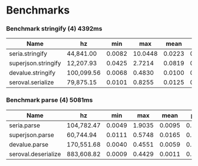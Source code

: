 # Benchmarks

### Benchmark stringify (4) 4392ms

| Name                | hz         | min    | max     | mean   | p75    | p99    | p995   | p999   | rme    | Samples |           |
| ------------------- | ---------- | ------ | ------- | ------ | ------ | ------ | ------ | ------ | ------ | ------- | --------- |
| seria.stringify     | 44,841.00  | 0.0082 | 10.0448 | 0.0223 | 0.0204 | 0.0824 | 0.1265 | 0.5935 | ±9.94% | 22421   |           |
| superjson.stringify | 12,207.93  | 0.0425 | 2.7214  | 0.0819 | 0.1022 | 0.2704 | 0.4032 | 0.9334 | ±2.31% | 6104    | _slowest_ |
| devalue.stringify   | 100,099.56 | 0.0068 | 0.4830  | 0.0100 | 0.0092 | 0.0284 | 0.0334 | 0.0530 | ±0.72% | 50050   | _fastest_ |
| seroval.serialize   | 79,875.15  | 0.0101 | 0.8255  | 0.0125 | 0.0120 | 0.0289 | 0.0343 | 0.0770 | ±0.72% | 39938   |           |

### Benchmark parse (4) 5081ms

| Name                | hz         | min    | max    | mean   | p75    | p99    | p995   | p999   | rme    | Samples |           |
| ------------------- | ---------- | ------ | ------ | ------ | ------ | ------ | ------ | ------ | ------ | ------- | --------- |
| seria.parse         | 104,782.47 | 0.0049 | 1.9035 | 0.0095 | 0.0118 | 0.0364 | 0.0493 | 0.1239 | ±1.22% | 52392   |           |
| superjson.parse     | 60,744.94  | 0.0111 | 0.5748 | 0.0165 | 0.0152 | 0.0422 | 0.0476 | 0.1113 | ±0.78% | 30374   | _slowest_ |
| devalue.parse       | 170,551.68 | 0.0040 | 0.4551 | 0.0059 | 0.0061 | 0.0166 | 0.0196 | 0.0297 | ±0.50% | 85277   |           |
| seroval.deserialize | 883,608.82 | 0.0009 | 0.4429 | 0.0011 | 0.0011 | 0.0021 | 0.0034 | 0.0115 | ±0.54% | 441806  | _fastest_ |
